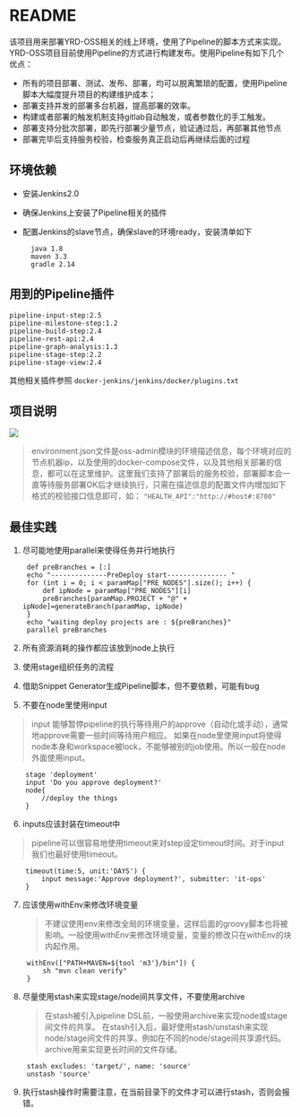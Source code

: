 # README
该项目用来部署YRD-OSS相关的线上环境，使用了Pipeline的脚本方式来实现。YRD-OSS项目目前使用Pipeline的方式进行构建发布。使用Pipeline有如下几个优点：

- 所有的项目部署、测试、发布、部署，均可以脱离繁琐的配置，使用Pipeline脚本大幅度提升项目的构建维护成本；
- 部署支持并发的部署多台机器，提高部署的效率。
- 构建或者部署的触发机制支持gitlab自动触发，或者参数化的手工触发。
- 部署支持分批次部署，即先行部署少量节点，验证通过后，再部署其他节点
- 部署完毕后支持服务校验，检查服务真正启动后再继续后面的过程

## 环境依赖

- 安装Jenkins2.0
- 确保Jenkins上安装了Pipeline相关的插件
- 配置Jenkins的slave节点，确保slave的环境ready，安装清单如下

        java 1.8
        maven 3.3
        gradle 2.14

## 用到的Pipeline插件

    pipeline-input-step:2.5
    pipeline-milestone-step:1.2
    pipeline-build-step:2.4
    pipeline-rest-api:2.4
    pipeline-graph-analysis:1.3
    pipeline-stage-step:2.2
    pipeline-stage-view:2.4
其他相关插件参照 `docker-jenkins/jenkins/docker/plugins.txt`

## 项目说明
![](media/14839320867763/14850728366426.jpg)

> environment.json文件是oss-admin模块的环境描述信息，每个环境对应的节点机器ip，以及使用的docker-compose文件，以及其他相关部署的信息，都可以在这里维护。这里我们支持了部署后的服务校验，部署脚本会一直等待服务部署OK后才继续执行，只需在描述信息的配置文件内增加如下格式的校验接口信息即可，如：
> `"HEALTH_API":"http://#host#:8700"`


## 最佳实践
1. 尽可能地使用parallel来使得任务并行地执行

        def preBranches = [:]
        echo "--------------PreDeploy start--------------- "
        for (int i = 0; i < paramMap["PRE_NODES"].size(); i++) {
            def ipNode = paramMap["PRE_NODES"][i]
            preBranches[paramMap.PROJECT + "@" + ipNode]=generateBranch(paramMap, ipNode)
        }
        echo "waiting deploy projects are : ${preBranches}"
        parallel preBranches

2. 所有资源消耗的操作都应该放到node上执行
3. 使用stage组织任务的流程
4. 借助Snippet Generator生成Pipeline脚本，但不要依赖，可能有bug

5. 不要在node里使用input
> input 能够暂停pipeline的执行等待用户的approve（自动化或手动），通常地approve需要一些时间等待用户相应。 如果在node里使用input将使得node本身和workspace被lock，不能够被别的job使用。所以一般在node外面使用input。
   
        stage 'deployment'
        input 'Do you approve deployment?'
        node{
            //deploy the things
        } 
6. inputs应该封装在timeout中
> pipeline可以很容易地使用timeout来对step设定timeout时间。对于input我们也最好使用timeout。

        timeout(time:5, unit:'DAYS') {
            input message:'Approve deployment?', submitter: 'it-ops'
        }
7. 应该使用withEnv来修改环境变量

    > 不建议使用env来修改全局的环境变量，这样后面的groovy脚本也将被影响。一般使用withEnv来修改环境变量，变量的修改只在withEnv的块内起作用。

        withEnv(["PATH+MAVEN=${tool 'm3'}/bin"]) {
            sh "mvn clean verify"
        }
8. 尽量使用stash来实现stage/node间共享文件，不要使用archive
    
    > 在stash被引入pipeline DSL前，一般使用archive来实现node或stage间文件的共享。 在stash引入后，最好使用stash/unstash来实现node/stage间文件的共享。例如在不同的node/stage间共享源代码。archive用来实现更长时间的文件存储。

        stash excludes: 'target/', name: 'source'
        unstash 'source'

9. 执行stash操作时需要注意，在当前目录下的文件才可以进行stash，否则会报错。



